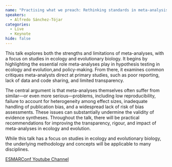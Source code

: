 ```yaml
---
name: "Practising what we preach: Rethinking standards in meta-analysis for ecology and evolution"
speakers:
  - Alfredo Sánchez-Tójar
categories:
  - Live
  - Keynote
hide: false
---
```


This talk explores both the strengths and limitations of meta-analyses, with a focus on studies in ecology and evolutionary biology. It begins by highlighting the essential role meta-analyses play in hypothesis testing in ecology and evolution,and policy-making. From there, it examines common critiques meta-analysts direct at primary studies, such as poor reporting, lack of data and code sharing, and limited transparency.

The central argument is that meta-analyses themselves often suffer from similar—or even more serious—problems, including low reproducibility, failure to account for heterogeneity among effect sizes, inadequate handling of publication bias, and a widespread lack of risk of bias assessments. These issues can substantially undermine the validity of evidence syntheses.
Throughout the talk, there will be practical recommendations for improving the transparency, rigour, and impact of meta-analyses in ecology and evolution.

While this talk has a focus on studies in ecology and evolutionary biology, the underlying methodology and concepts will be applicable to many disciplines.

[ESMARConf Youtube Channel](https://www.youtube.com/@esmarconf)